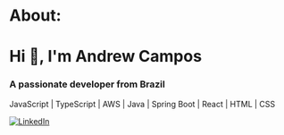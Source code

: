 # About:
<h1>Hi 👋, I'm Andrew Campos</h1>
<h3>A passionate developer from Brazil</h3>

<p> JavaScript | TypeScript | AWS | Java | Spring Boot | React | HTML | CSS </p>

[![LinkedIn](https://img.shields.io/badge/LinkedIn-%230077B5.svg?logo=linkedin&logoColor=white)](https://linkedin.com/in/andrew-campos-266bb420a) 
